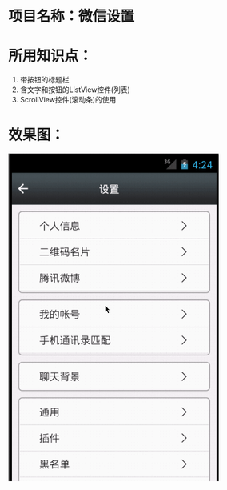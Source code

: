 # 项目名称：微信设置
# 所用知识点：
1.	带按钮的标题栏
2.	含文字和按钮的ListView控件(列表)
3.	ScrollView控件(滚动条)的使用
# 效果图：
![image](https://github.com/747273183/04AndroidWeiXin/blob/master/weixinsetting.gif )
